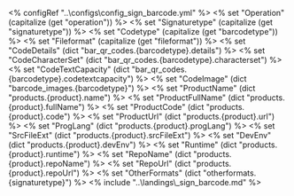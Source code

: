 <% configRef "..\\configs\\config_sign_barcode.yml" %>
<% set "Operation" (capitalize (get "operation")) %>
<% set "Signaturetype" (capitalize (get "signaturetype")) %>
<% set "Codetype" (capitalize (get "barcodetype")) %>
<% set "Fileformat" (capitalize (get "fileformat")) %>
<% set "CodeDetails" (dict "bar_qr_codes.{barcodetype}.details") %>
<% set "CodeCharacterSet" (dict "bar_qr_codes.{barcodetype}.characterset") %>
<% set "CodeTextCapacity" (dict "bar_qr_codes.{barcodetype}.codetextcapacity") %>
<% set "CodeImage" (dict "barcode_images.{barcodetype}") %>
<% set "ProductName" (dict "products.{product}.name") %>
<% set "ProductFullName" (dict "products.{product}.fullName") %>
<% set "ProductCode" (dict "products.{product}.code") %>
<% set "ProductUrl" (dict "products.{product}.url") %>
<% set "ProgLang" (dict "products.{product}.progLang") %>
<% set "SrcFileExt" (dict "products.{product}.srcFileExt") %>
<% set "DevEnv" (dict "products.{product}.devEnv") %>
<% set "Runtime" (dict "products.{product}.runtime") %>
<% set "RepoName" (dict "products.{product}.repoName") %>
<% set "RepoUrl" (dict "products.{product}.repoUrl") %>
<% set "OtherFormats" (dict "otherformats.{signaturetype}") %>
<% include "..\\landings\\_sign_barcode.md" %>